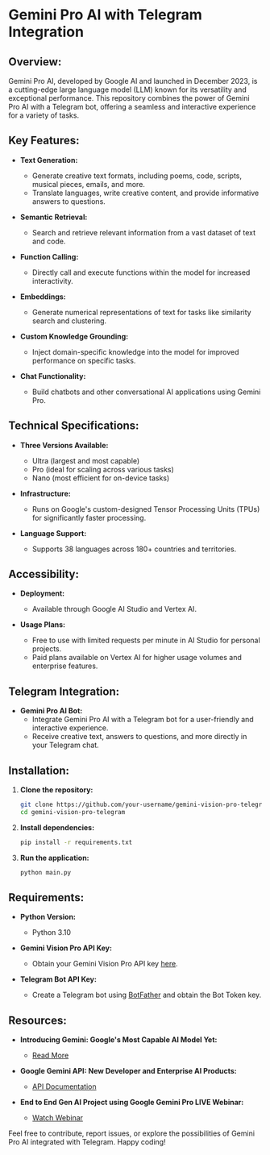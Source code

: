 
# Gemini Pro AI with Telegram Integration

## Overview:

Gemini Pro AI, developed by Google AI and launched in December 2023, is a cutting-edge large language model (LLM) known for its versatility and exceptional performance. This repository combines the power of Gemini Pro AI with a Telegram bot, offering a seamless and interactive experience for a variety of tasks.

## Key Features:

- **Text Generation:**
  - Generate creative text formats, including poems, code, scripts, musical pieces, emails, and more.
  - Translate languages, write creative content, and provide informative answers to questions.

- **Semantic Retrieval:**
  - Search and retrieve relevant information from a vast dataset of text and code.

- **Function Calling:**
  - Directly call and execute functions within the model for increased interactivity.

- **Embeddings:**
  - Generate numerical representations of text for tasks like similarity search and clustering.

- **Custom Knowledge Grounding:**
  - Inject domain-specific knowledge into the model for improved performance on specific tasks.

- **Chat Functionality:**
  - Build chatbots and other conversational AI applications using Gemini Pro.

## Technical Specifications:

- **Three Versions Available:**
  - Ultra (largest and most capable)
  - Pro (ideal for scaling across various tasks)
  - Nano (most efficient for on-device tasks)

- **Infrastructure:**
  - Runs on Google's custom-designed Tensor Processing Units (TPUs) for significantly faster processing.

- **Language Support:**
  - Supports 38 languages across 180+ countries and territories.

## Accessibility:

- **Deployment:**
  - Available through Google AI Studio and Vertex AI.

- **Usage Plans:**
  - Free to use with limited requests per minute in AI Studio for personal projects.
  - Paid plans available on Vertex AI for higher usage volumes and enterprise features.

## Telegram Integration:

- **Gemini Pro AI Bot:**
  - Integrate Gemini Pro AI with a Telegram bot for a user-friendly and interactive experience.
  - Receive creative text, answers to questions, and more directly in your Telegram chat.
 
## Installation:

1. **Clone the repository:**
    ```bash
    git clone https://github.com/your-username/gemini-vision-pro-telegram.git
    cd gemini-vision-pro-telegram
    ```

2. **Install dependencies:**
    ```bash
    pip install -r requirements.txt
    ```
    
3. **Run the application:**
    ```bash
    python main.py
    ```

## Requirements:

- **Python Version:**
  - Python 3.10

- **Gemini Vision Pro API Key:**
  - Obtain your Gemini Vision Pro API key [here](https://ai.google.dev).

- **Telegram Bot API Key:**
  - Create a Telegram bot using [BotFather](https://telegram.in/BotFather) and obtain the Bot Token key.

## Resources:

- **Introducing Gemini: Google's Most Capable AI Model Yet:**
  - [Read More](https://blog.google/technology/ai/google-io-2023-keynote-sundar-pichai/)

- **Google Gemini API: New Developer and Enterprise AI Products:**
  - [API Documentation](https://cloud.google.com/vertex-ai/docs/generative-ai/model-reference/gemini)

- **End to End Gen AI Project using Google Gemini Pro LIVE Webinar:**
  - [Watch Webinar](https://m.youtube.com/watch?v=W0rNUAfqGFc)

Feel free to contribute, report issues, or explore the possibilities of Gemini Pro AI integrated with Telegram. Happy coding!
